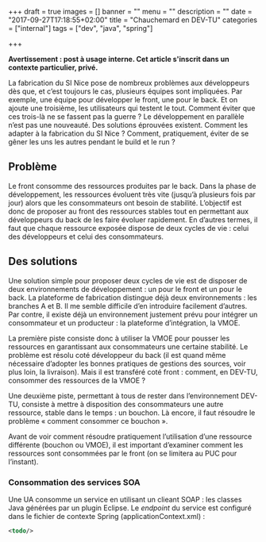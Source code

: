+++
draft = true
images = []
banner = ""
menu = ""
description = ""
date = "2017-09-27T17:18:55+02:00"
title = "Chauchemard en DEV-TU"
categories = ["internal"]
tags = ["dev", "java", "spring"]

+++
<br/>
<div class="note">
<strong>Avertissement : post à usage interne. Cet article s'inscrit dans un contexte particulier, privé.</strong>
</div>

La fabrication du SI Nice pose de nombreux problèmes aux développeurs dès que, et c’est toujours le cas, plusieurs équipes sont impliquées. Par exemple, une équipe pour développer le front, une pour le back. Et on ajoute une troisième, les utilisateurs qui testent le tout. Comment éviter que ces trois-là ne se fassent pas la guerre ?
Le développement en parallèle n’est pas une nouveauté. Des solutions éprouvées existent. Comment les adapter à la fabrication du SI Nice ? Comment, pratiquement, éviter de se gêner les uns les autres pendant le build et le run ?

<!--more-->
## Problème

Le front consomme des ressources produites par le back. Dans la phase de développement, les ressources évoluent très vite (jusqu’à plusieurs fois par jour) alors que les consommateurs ont besoin de stabilité.
L’objectif est donc de proposer au front des ressources stables tout en permettant aux développeurs du back de les faire évoluer rapidement. En d’autres termes, il faut que chaque ressource exposée dispose de deux cycles de vie : celui des développeurs et celui des consommateurs.

## Des solutions

Une solution simple pour proposer deux cycles de vie est de disposer de deux environnements de développement : un pour le front et un pour le back. La plateforme de fabrication distingue déjà deux environnements : les branches A et B. Il me semble difficile d’en introduire facilement d’autres. Par contre, il existe déjà un environnement justement prévu pour intégrer un consommateur et un producteur : la plateforme d’intégration, la VMOE.

La première piste consiste donc à utiliser la VMOE pour pousser les ressources en garantissant aux consommateurs une certaine stabilité. Le problème est résolu coté développeur du back (il est quand même nécessaire d’adopter les bonnes pratiques de gestions des sources, voir plus loin, la livraison). Mais il est transféré coté front : comment, en DEV-TU, consommer des ressources de la VMOE ?

Une deuxième piste, permettant à tous de rester dans l’environnement DEV-TU, consiste à mettre à disposition des consommateurs une autre ressource, stable dans le temps : un bouchon. Là encore, il faut résoudre le problème « comment consommer ce bouchon ».

Avant de voir comment résoudre pratiquement l’utilisation d’une ressource différente (bouchon ou VMOE), il est important d’examiner comment les ressources sont consommées par le front (on se limitera au PUC pour l’instant).

### Consommation des services SOA

Une UA consomme un service en utilisant un clieant SOAP : les classes Java générées par un plugin Eclipse. Le _endpoint_ du service est configuré dans le fichier de contexte Spring (applicationContext.xml) :

```xml
<todo/>
```
